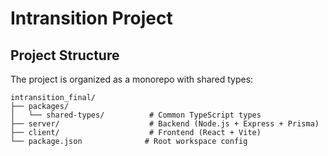 # Intransition Project

## Project Structure

The project is organized as a monorepo with shared types:

```
intransition_final/
├── packages/
│   └── shared-types/          # Common TypeScript types
├── server/                    # Backend (Node.js + Express + Prisma)
├── client/                    # Frontend (React + Vite)
└── package.json              # Root workspace config
```